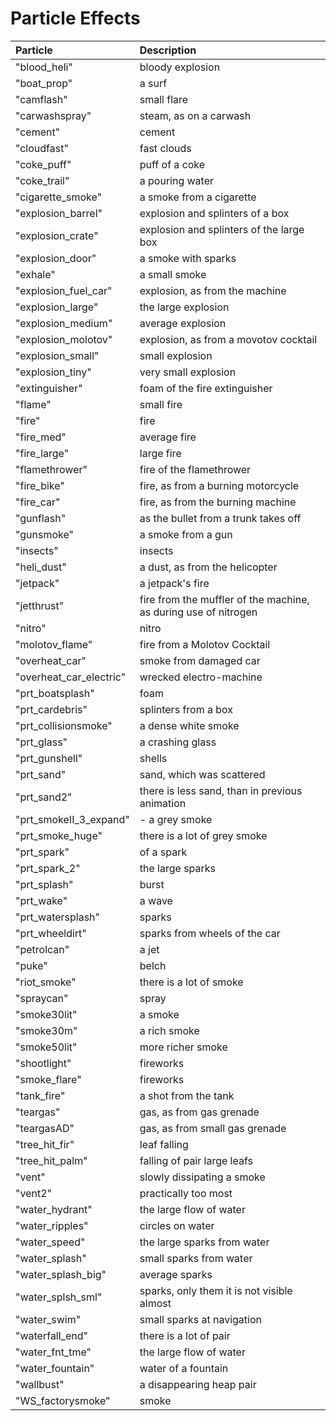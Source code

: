 # Particle Effects

| Particle | Description |
| :--- | :--- |
| "blood\_heli" | bloody explosion |
| "boat\_prop" | a surf |
| "camflash" | small flare |
| "carwashspray" | steam, as on a carwash |
| "cement" | cement |
| "cloudfast" | fast clouds |
| "coke\_puff" | puff of a coke |
| "coke\_trail" | a pouring water |
| "cigarette\_smoke" | a smoke from a cigarette |
| "explosion\_barrel" | explosion and splinters of a box |
| "explosion\_crate" | explosion and splinters of the large box |
| "explosion\_door" | a smoke with sparks |
| "exhale" | a small smoke |
| "explosion\_fuel\_car" | explosion, as from the machine |
| "explosion\_large" | the large explosion |
| "explosion\_medium" | average explosion |
| "explosion\_molotov" | explosion, as from a movotov cocktail |
| "explosion\_small" | small explosion |
| "explosion\_tiny" | very small explosion |
| "extinguisher" | foam of the fire extinguisher |
| "flame" | small fire |
| "fire" | fire |
| "fire\_med" | average fire |
| "fire\_large" | large fire |
| "flamethrower" | fire of the flamethrower |
| "fire\_bike" | fire, as from a burning motorcycle |
| "fire\_car" | fire, as from the burning machine |
| "gunflash" | as the bullet from a trunk takes off |
| "gunsmoke" | a smoke from a gun |
| "insects" | insects |
| "heli\_dust" | a dust, as from the helicopter |
| "jetpack" | a jetpack's fire |
| "jetthrust" | fire from the muffler of the machine, as during use of nitrogen |
| "nitro" | nitro |
| "molotov\_flame" | fire from a Molotov Cocktail |
| "overheat\_car" | smoke from damaged car |
| "overheat\_car\_electric" | wrecked electro-machine |
| "prt\_boatsplash" | foam |
| "prt\_cardebris" | splinters from a box |
| "prt\_collisionsmoke" | a dense white smoke |
| "prt\_glass" | a crashing glass |
| "prt\_gunshell" | shells |
| "prt\_sand" | sand, which was scattered |
| "prt\_sand2" | there is less sand, than in previous animation |
| "prt\_smokeII\_3\_expand" | - a grey smoke |
| "prt\_smoke\_huge" | there is a lot of grey smoke |
| "prt\_spark" | of a spark |
| "prt\_spark\_2" | the large sparks |
| "prt\_splash" | burst |
| "prt\_wake" | a wave |
| "prt\_watersplash" | sparks |
| "prt\_wheeldirt" | sparks from wheels of the car |
| "petrolcan" | a jet |
| "puke" | belch |
| "riot\_smoke" | there is a lot of smoke |
| "spraycan" | spray |
| "smoke30lit" | a smoke |
| "smoke30m" | a rich smoke |
| "smoke50lit" | more richer smoke |
| "shootlight" | fireworks |
| "smoke\_flare" | fireworks |
| "tank\_fire" | a shot from the tank |
| "teargas" | gas, as from gas grenade |
| "teargasAD" | gas, as from small gas grenade |
| "tree\_hit\_fir" | leaf falling |
| "tree\_hit\_palm" | falling of pair large leafs |
| "vent" | slowly dissipating a smoke |
| "vent2" | practically too most |
| "water\_hydrant" | the large flow of water |
| "water\_ripples" | circles on water |
| "water\_speed" | the large sparks from water |
| "water\_splash" | small sparks from water |
| "water\_splash\_big" | average sparks |
| "water\_splsh\_sml" | sparks, only them it is not visible almost |
| "water\_swim" | small sparks at navigation |
| "waterfall\_end" | there is a lot of pair |
| "water\_fnt\_tme" | the large flow of water |
| "water\_fountain" | water of a fountain |
| "wallbust" | a disappearing heap pair |
| "WS\_factorysmoke" | smoke |

